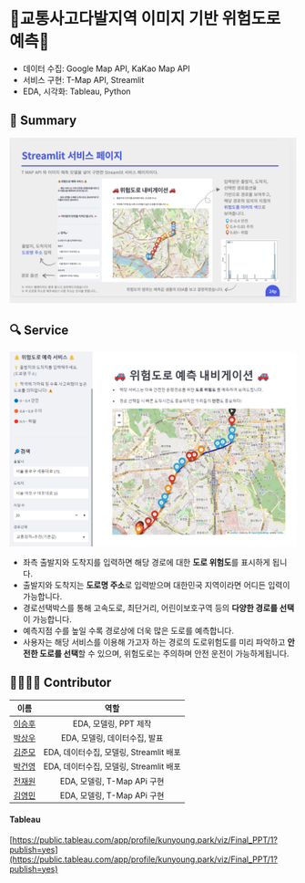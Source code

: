 # 🚨교통사고다발지역 이미지 기반 위험도로 예측🚨

- 데이터 수집: Google Map API, KaKao Map API
- 서비스 구현: T-Map API, Streamlit
- EDA, 시각화: Tableau, Python

## 📜 Summary
![Untitled (1)](data/image.png)

## 🔍 Service
![Untitled (1)](data/수정본.png)

- 좌측 출발지와 도착지를 입력하면 해당 경로에 대한 **도로 위험도**를 표시하게 됩니다.
- 출발지와 도착지는 **도로명 주소**로 입력받으며 대한민국 지역이라면 어디든 입력이 가능합니다.
- 경로선택박스를 통해 고속도로, 최단거리, 어린이보호구역 등의 **다양한 경로를 선택**이 가능합니다.
- 예측지점 수를 높일 수록 경로상에 더욱 많은 도로를 예측합니다.
- 사용자는 해당 서비스를 이용해 가고자 하는 경로의 도로위험도를 미리 파악하고 **안전한 도로를 선택**할 수 있으며, 
  위험도로는 주의하며 안전 운전이 가능하게됩니다.

## 👨‍👨‍👧‍👧 Contributor            
|이름|역할|             
|:------:|:---:|                    
|<span style="color:blue">[이승후](https://github.com/slee-02)</span>|EDA, 모델링, PPT 제작|
|<span style="color:blue">[박상우](https://github.com/junmojjang)</span>|EDA, 모델링, 데이터수집, 발표| 
|<span style="color:blue">[김준모](https://github.com/junmojjang)</span>|EDA, 데이터수집, 모델링, Streamlit 배포|          
|<span style="color:blue">[박건영](https://github.com/KYPARK93)</span>|EDA, 데이터수집, 모델링, Streamlit 배포|            
|<span style="color:blue">[전재원](https://github.com/jaewonjeon8)</span>|EDA, 모델링, T-Map APi 구현|             
|<span style="color:blue">[김영민](https://github.com/ZeroMin)</span>|EDA, 모델링, T-Map APi 구현|           
   
#### Tableau
[https://public.tableau.com/app/profile/kunyoung.park/viz/Final_PPT/1?publish=yes](https://public.tableau.com/app/profile/kunyoung.park/viz/Final_PPT/1?publish=yes)
